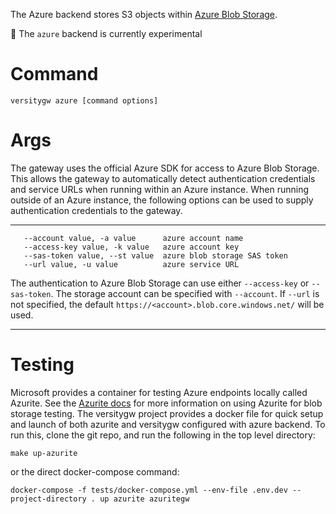 The Azure backend stores S3 objects within [Azure Blob Storage](https://azure.microsoft.com/en-us/products/storage/blobs).

🧪 The `azure` backend is currently experimental

# Command
```
versitygw azure [command options]
```

# Args
The gateway uses the official Azure SDK for access to Azure Blob Storage. This allows the gateway to automatically detect authentication  credentials and service URLs when running within an Azure instance. When running outside of an Azure instance, the following options can be used to supply authentication credentials to the gateway.

***
```
   --account value, -a value      azure account name
   --access-key value, -k value   azure account key
   --sas-token value, --st value  azure blob storage SAS token
   --url value, -u value          azure service URL
```
The authentication to Azure Blob Storage can use either `--access-key` or `--sas-token`. The storage account can be specified with `--account`. If `--url` is not specified, the default `https://<account>.blob.core.windows.net/` will be used.
***

# Testing
Microsoft provides a container for testing Azure endpoints locally called Azurite. See the [Azurite docs](https://learn.microsoft.com/en-us/azure/storage/common/storage-use-azurite?tabs=visual-studio%2Cblob-storage) for more information on using Azurite for blob storage testing. The versitygw project provides a docker file for quick setup and launch of both azurite and versitygw configured with azure backend. To run this, clone the git repo, and run the following in the top level directory:
```
make up-azurite
```
or the direct docker-compose command:
```
docker-compose -f tests/docker-compose.yml --env-file .env.dev --project-directory . up azurite azuritegw
```